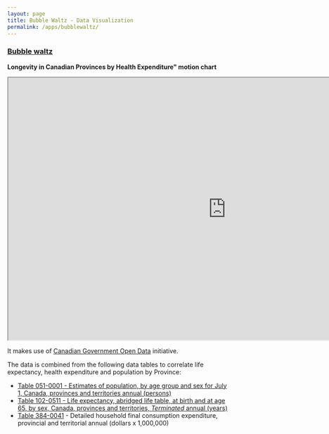 ```yaml
---
layout: page
title: Bubble Waltz - Data Visualization
permalink: /apps/bubblewaltz/
---
```


### [Bubble waltz](/apps/bubblewaltz/)

**Longevity in Canadian Provinces by Health Expenditure" motion chart**

<iframe src="http://opendata.rubyind.com:3838/opendata/" height="597" width="990"></iframe>

It makes use of [Canadian Government Open Data](http://data.gc.ca/eng) initiative.

The data is combined from the following data tables to correlate life expectancy, health expenditure and population by Province:

- [Table 051-0001 - Estimates of population, by age group and sex for July 1, Canada, provinces and territories annual (persons)](http://data.gc.ca/data/en/dataset/b6b9c9e7-bd58-4b2f-8a7a-97bf370a4880)
- [Table 102-0511 - Life expectancy, abridged life table, at birth and at age 65, by sex, Canada, provinces and territories, *Terminated* annual (years)](http://data.gc.ca/data/en/dataset/d33eca94-b40d-4d68-8027-842b56feb130)
- [Table 384-0041</a> - Detailed household final consumption expenditure, provincial and territorial annual (dollars x 1,000,000)](http://data.gc.ca/data/en/dataset/43d39e2b-63dc-499d-8e90-be3928374233)

